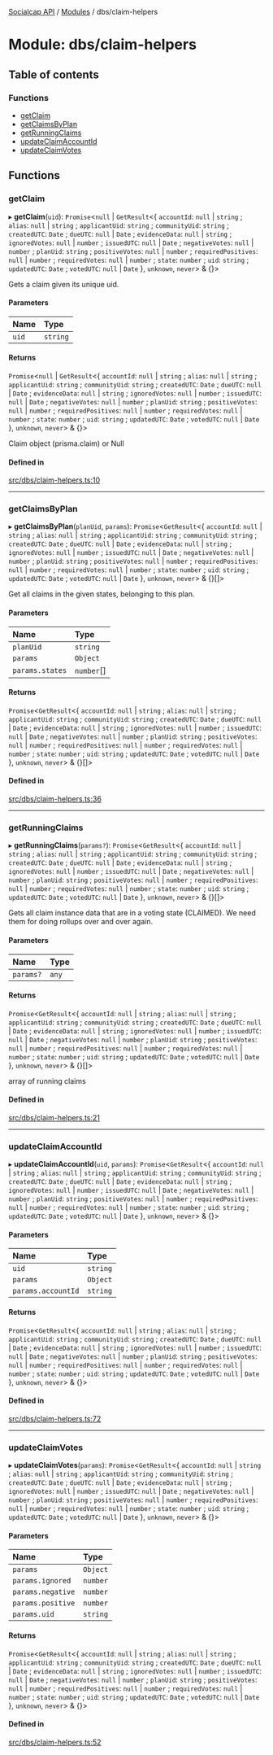 [Socialcap API](../README.md) / [Modules](../modules.md) / dbs/claim-helpers

# Module: dbs/claim-helpers

## Table of contents

### Functions

- [getClaim](dbs_claim_helpers.md#getclaim)
- [getClaimsByPlan](dbs_claim_helpers.md#getclaimsbyplan)
- [getRunningClaims](dbs_claim_helpers.md#getrunningclaims)
- [updateClaimAccountId](dbs_claim_helpers.md#updateclaimaccountid)
- [updateClaimVotes](dbs_claim_helpers.md#updateclaimvotes)

## Functions

### getClaim

▸ **getClaim**(`uid`): `Promise`\<``null`` \| `GetResult`\<\{ `accountId`: ``null`` \| `string` ; `alias`: ``null`` \| `string` ; `applicantUid`: `string` ; `communityUid`: `string` ; `createdUTC`: `Date` ; `dueUTC`: ``null`` \| `Date` ; `evidenceData`: ``null`` \| `string` ; `ignoredVotes`: ``null`` \| `number` ; `issuedUTC`: ``null`` \| `Date` ; `negativeVotes`: ``null`` \| `number` ; `planUid`: `string` ; `positiveVotes`: ``null`` \| `number` ; `requiredPositives`: ``null`` \| `number` ; `requiredVotes`: ``null`` \| `number` ; `state`: `number` ; `uid`: `string` ; `updatedUTC`: `Date` ; `votedUTC`: ``null`` \| `Date`  }, `unknown`, `never`\> & {}\>

Gets a claim given its unique uid.

#### Parameters

| Name | Type |
| :------ | :------ |
| `uid` | `string` |

#### Returns

`Promise`\<``null`` \| `GetResult`\<\{ `accountId`: ``null`` \| `string` ; `alias`: ``null`` \| `string` ; `applicantUid`: `string` ; `communityUid`: `string` ; `createdUTC`: `Date` ; `dueUTC`: ``null`` \| `Date` ; `evidenceData`: ``null`` \| `string` ; `ignoredVotes`: ``null`` \| `number` ; `issuedUTC`: ``null`` \| `Date` ; `negativeVotes`: ``null`` \| `number` ; `planUid`: `string` ; `positiveVotes`: ``null`` \| `number` ; `requiredPositives`: ``null`` \| `number` ; `requiredVotes`: ``null`` \| `number` ; `state`: `number` ; `uid`: `string` ; `updatedUTC`: `Date` ; `votedUTC`: ``null`` \| `Date`  }, `unknown`, `never`\> & {}\>

Claim object (prisma.claim) or Null

#### Defined in

[src/dbs/claim-helpers.ts:10](https://github.com/Identicon-Dao/socialcap-services/blob/50fabe6c/src/dbs/claim-helpers.ts#L10)

___

### getClaimsByPlan

▸ **getClaimsByPlan**(`planUid`, `params`): `Promise`\<`GetResult`\<\{ `accountId`: ``null`` \| `string` ; `alias`: ``null`` \| `string` ; `applicantUid`: `string` ; `communityUid`: `string` ; `createdUTC`: `Date` ; `dueUTC`: ``null`` \| `Date` ; `evidenceData`: ``null`` \| `string` ; `ignoredVotes`: ``null`` \| `number` ; `issuedUTC`: ``null`` \| `Date` ; `negativeVotes`: ``null`` \| `number` ; `planUid`: `string` ; `positiveVotes`: ``null`` \| `number` ; `requiredPositives`: ``null`` \| `number` ; `requiredVotes`: ``null`` \| `number` ; `state`: `number` ; `uid`: `string` ; `updatedUTC`: `Date` ; `votedUTC`: ``null`` \| `Date`  }, `unknown`, `never`\> & {}[]\>

Get all claims in the given states, belonging to this plan.

#### Parameters

| Name | Type |
| :------ | :------ |
| `planUid` | `string` |
| `params` | `Object` |
| `params.states` | `number`[] |

#### Returns

`Promise`\<`GetResult`\<\{ `accountId`: ``null`` \| `string` ; `alias`: ``null`` \| `string` ; `applicantUid`: `string` ; `communityUid`: `string` ; `createdUTC`: `Date` ; `dueUTC`: ``null`` \| `Date` ; `evidenceData`: ``null`` \| `string` ; `ignoredVotes`: ``null`` \| `number` ; `issuedUTC`: ``null`` \| `Date` ; `negativeVotes`: ``null`` \| `number` ; `planUid`: `string` ; `positiveVotes`: ``null`` \| `number` ; `requiredPositives`: ``null`` \| `number` ; `requiredVotes`: ``null`` \| `number` ; `state`: `number` ; `uid`: `string` ; `updatedUTC`: `Date` ; `votedUTC`: ``null`` \| `Date`  }, `unknown`, `never`\> & {}[]\>

#### Defined in

[src/dbs/claim-helpers.ts:36](https://github.com/Identicon-Dao/socialcap-services/blob/50fabe6c/src/dbs/claim-helpers.ts#L36)

___

### getRunningClaims

▸ **getRunningClaims**(`params?`): `Promise`\<`GetResult`\<\{ `accountId`: ``null`` \| `string` ; `alias`: ``null`` \| `string` ; `applicantUid`: `string` ; `communityUid`: `string` ; `createdUTC`: `Date` ; `dueUTC`: ``null`` \| `Date` ; `evidenceData`: ``null`` \| `string` ; `ignoredVotes`: ``null`` \| `number` ; `issuedUTC`: ``null`` \| `Date` ; `negativeVotes`: ``null`` \| `number` ; `planUid`: `string` ; `positiveVotes`: ``null`` \| `number` ; `requiredPositives`: ``null`` \| `number` ; `requiredVotes`: ``null`` \| `number` ; `state`: `number` ; `uid`: `string` ; `updatedUTC`: `Date` ; `votedUTC`: ``null`` \| `Date`  }, `unknown`, `never`\> & {}[]\>

Gets all claim instance data that are in a voting state (CLAIMED).
We need them for doing rollups over and over again.

#### Parameters

| Name | Type |
| :------ | :------ |
| `params?` | `any` |

#### Returns

`Promise`\<`GetResult`\<\{ `accountId`: ``null`` \| `string` ; `alias`: ``null`` \| `string` ; `applicantUid`: `string` ; `communityUid`: `string` ; `createdUTC`: `Date` ; `dueUTC`: ``null`` \| `Date` ; `evidenceData`: ``null`` \| `string` ; `ignoredVotes`: ``null`` \| `number` ; `issuedUTC`: ``null`` \| `Date` ; `negativeVotes`: ``null`` \| `number` ; `planUid`: `string` ; `positiveVotes`: ``null`` \| `number` ; `requiredPositives`: ``null`` \| `number` ; `requiredVotes`: ``null`` \| `number` ; `state`: `number` ; `uid`: `string` ; `updatedUTC`: `Date` ; `votedUTC`: ``null`` \| `Date`  }, `unknown`, `never`\> & {}[]\>

array of running claims

#### Defined in

[src/dbs/claim-helpers.ts:21](https://github.com/Identicon-Dao/socialcap-services/blob/50fabe6c/src/dbs/claim-helpers.ts#L21)

___

### updateClaimAccountId

▸ **updateClaimAccountId**(`uid`, `params`): `Promise`\<`GetResult`\<\{ `accountId`: ``null`` \| `string` ; `alias`: ``null`` \| `string` ; `applicantUid`: `string` ; `communityUid`: `string` ; `createdUTC`: `Date` ; `dueUTC`: ``null`` \| `Date` ; `evidenceData`: ``null`` \| `string` ; `ignoredVotes`: ``null`` \| `number` ; `issuedUTC`: ``null`` \| `Date` ; `negativeVotes`: ``null`` \| `number` ; `planUid`: `string` ; `positiveVotes`: ``null`` \| `number` ; `requiredPositives`: ``null`` \| `number` ; `requiredVotes`: ``null`` \| `number` ; `state`: `number` ; `uid`: `string` ; `updatedUTC`: `Date` ; `votedUTC`: ``null`` \| `Date`  }, `unknown`, `never`\> & {}\>

#### Parameters

| Name | Type |
| :------ | :------ |
| `uid` | `string` |
| `params` | `Object` |
| `params.accountId` | `string` |

#### Returns

`Promise`\<`GetResult`\<\{ `accountId`: ``null`` \| `string` ; `alias`: ``null`` \| `string` ; `applicantUid`: `string` ; `communityUid`: `string` ; `createdUTC`: `Date` ; `dueUTC`: ``null`` \| `Date` ; `evidenceData`: ``null`` \| `string` ; `ignoredVotes`: ``null`` \| `number` ; `issuedUTC`: ``null`` \| `Date` ; `negativeVotes`: ``null`` \| `number` ; `planUid`: `string` ; `positiveVotes`: ``null`` \| `number` ; `requiredPositives`: ``null`` \| `number` ; `requiredVotes`: ``null`` \| `number` ; `state`: `number` ; `uid`: `string` ; `updatedUTC`: `Date` ; `votedUTC`: ``null`` \| `Date`  }, `unknown`, `never`\> & {}\>

#### Defined in

[src/dbs/claim-helpers.ts:72](https://github.com/Identicon-Dao/socialcap-services/blob/50fabe6c/src/dbs/claim-helpers.ts#L72)

___

### updateClaimVotes

▸ **updateClaimVotes**(`params`): `Promise`\<`GetResult`\<\{ `accountId`: ``null`` \| `string` ; `alias`: ``null`` \| `string` ; `applicantUid`: `string` ; `communityUid`: `string` ; `createdUTC`: `Date` ; `dueUTC`: ``null`` \| `Date` ; `evidenceData`: ``null`` \| `string` ; `ignoredVotes`: ``null`` \| `number` ; `issuedUTC`: ``null`` \| `Date` ; `negativeVotes`: ``null`` \| `number` ; `planUid`: `string` ; `positiveVotes`: ``null`` \| `number` ; `requiredPositives`: ``null`` \| `number` ; `requiredVotes`: ``null`` \| `number` ; `state`: `number` ; `uid`: `string` ; `updatedUTC`: `Date` ; `votedUTC`: ``null`` \| `Date`  }, `unknown`, `never`\> & {}\>

#### Parameters

| Name | Type |
| :------ | :------ |
| `params` | `Object` |
| `params.ignored` | `number` |
| `params.negative` | `number` |
| `params.positive` | `number` |
| `params.uid` | `string` |

#### Returns

`Promise`\<`GetResult`\<\{ `accountId`: ``null`` \| `string` ; `alias`: ``null`` \| `string` ; `applicantUid`: `string` ; `communityUid`: `string` ; `createdUTC`: `Date` ; `dueUTC`: ``null`` \| `Date` ; `evidenceData`: ``null`` \| `string` ; `ignoredVotes`: ``null`` \| `number` ; `issuedUTC`: ``null`` \| `Date` ; `negativeVotes`: ``null`` \| `number` ; `planUid`: `string` ; `positiveVotes`: ``null`` \| `number` ; `requiredPositives`: ``null`` \| `number` ; `requiredVotes`: ``null`` \| `number` ; `state`: `number` ; `uid`: `string` ; `updatedUTC`: `Date` ; `votedUTC`: ``null`` \| `Date`  }, `unknown`, `never`\> & {}\>

#### Defined in

[src/dbs/claim-helpers.ts:52](https://github.com/Identicon-Dao/socialcap-services/blob/50fabe6c/src/dbs/claim-helpers.ts#L52)
